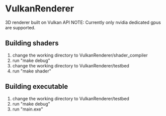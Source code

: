 # VulkanRenderer
3D renderer built on Vulkan API
NOTE: Currently only nvidia dedicated gpus are supported.

## Building shaders
1. change the working directory to VulkanRenderer/shader_compiler
2. run "make debug"
3. change the working directory to VulkanRenderer/testbed
4. run "make shader"

## Building executable
1. change the working directory to VulkanRenderer/testbed
2. run "make debug"
3. run "main.exe"
